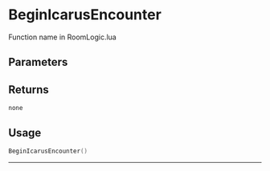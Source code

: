 # BeginIcarusEncounter

Function name in RoomLogic.lua

## Parameters

## Returns

`none`

## Usage

```lua
BeginIcarusEncounter()
```

---
